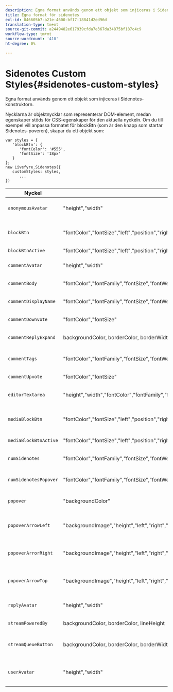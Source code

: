 ```yaml
---
description: Egna format används genom ett objekt som injiceras i Sidenotes-konstruktorn.
title: Egna format för sidenotes
exl-id: 846605b7-a21e-4600-bf17-18841d2ed96d
translation-type: tm+mt
source-git-commit: a2449482e617939cfda7e367da34875bf187c4c9
workflow-type: tm+mt
source-wordcount: '410'
ht-degree: 0%

---
```


# Sidenotes Custom Styles{#sidenotes-custom-styles}

Egna format används genom ett objekt som injiceras i Sidenotes-konstruktorn.

Nycklarna är objektnycklar som representerar DOM-element, medan egenskaper stöds för CSS-egenskaper för den aktuella nyckeln. Om du till exempel vill anpassa formatet för blockBtn (som är den knapp som startar Sidenotes-poveren), skapar du ett objekt som:

```
var styles = { 
   'blockBtn': { 
      'fontColor': '#555', 
      'fontSize': '18px' 
   } 
}; 
new Livefyre.Sidenotes({ 
   customStyles: styles, 
      ...  
})
```

| **Nyckel** | **Egenskaper** | Beskrivning |
|---|---|---|
| `anonymousAvatar` | &quot;height&quot;,&quot;width&quot; | Anonym avatarbild till vänster om textområdesredigeraren. |
| `blockBtn` | &quot;fontColor&quot;,&quot;fontSize&quot;,&quot;left&quot;,&quot;position&quot;,&quot;right&quot;,&quot;top&quot; | &quot;Startikonen&quot; placerad bredvid element som angetts som sidenote-able. |
| `blockBtnActive` | &quot;fontColor&quot;,&quot;fontSize&quot;,&quot;left&quot;,&quot;position&quot;,&quot;right&quot;,&quot;top&quot; | Startikonen i aktivt läge. |
| `commentAvatar` | &quot;height&quot;,&quot;width&quot; | Avatarbild till vänster om anteckningar på den översta nivån. |
| `commentBody` | &quot;fontColor&quot;,&quot;fontFamily&quot;,&quot;fontSize&quot;,&quot;fontWeight&quot;,&quot;lineHeight&quot; | Textinnehåll i kopplade anteckningar. |
| `commentDisplayName` | &quot;fontColor&quot;,&quot;fontFamily&quot;,&quot;fontSize&quot;,&quot;fontWeight&quot;,&quot;lineHeight&quot; | Visa namnet på den användare som har lämnat en anteckning. |
| `commentDownvote` | &quot;fontColor&quot;,&quot;fontSize&quot; | Nedklicka på en anteckning. |
| `commentReplyExpand` | backgroundColor, borderColor, borderWidth, fontColor, fontFamily, fontSize, fontWeight, lineHeight | Knapp för att utöka trådar med ett stort antal svar. |
| `commentTags` | &quot;fontColor&quot;,&quot;fontFamily&quot;,&quot;fontSize&quot;,&quot;fontWeight&quot;,&quot;lineHeight&quot; | Taggar om en användare i en anteckning. |
| `commentUpvote` | &quot;fontColor&quot;,&quot;fontSize&quot; | Knapp för att skicka med en anteckning. |
| `editorTextarea` | &quot;height&quot;,&quot;width&quot;,&quot;fontColor&quot;,&quot;fontFamily&quot;,&quot;fontSize&quot;,&quot;fontWeight&quot;,&quot;lineHeight&quot; | Inmatningsruta för textområde för att lämna anteckningar. |
| `mediaBlockBtn` | &quot;fontColor&quot;,&quot;fontSize&quot;,&quot;left&quot;,&quot;position&quot;,&quot;right&quot;,&quot;top&quot; | Ikonen för att starta media när det ligger ovanpå ett medieobjekt (img, video). |
| `mediaBlockBtnActive` | &quot;fontColor&quot;,&quot;fontSize&quot;,&quot;left&quot;,&quot;position&quot;,&quot;right&quot;,&quot;top&quot; | Ikonen för att starta media i ett aktivt läge. |
| `numSidenotes` | &quot;fontColor&quot;,&quot;fontFamily&quot;,&quot;fontSize&quot;,&quot;fontWeight&quot;,&quot;lineHeight&quot;,&quot;backgroundColor&quot;,&quot;borderColor&quot;,&quot;borderWidth&quot;,&quot;height&quot;,&quot;width&quot; | Klickbar knapp som visar antalet sidotecken i samlingen. |
| `numSidenotesPopover` | &quot;fontColor&quot;,&quot;fontFamily&quot;,&quot;fontSize&quot;,&quot;fontWeight&quot;,&quot;lineHeight&quot;,&quot;backgroundColor&quot;,&quot;borderColor&quot;,&quot;borderWidth&quot;,&quot;height&quot;,&quot;width&quot; | Leverera med en kort förklaring av Sidenotes för användaren. |
| `popover` | &quot;backgroundColor&quot; | Den pover som öppnas när en startikon anropas. |
| `popoverArrowLeft` | &quot;backgroundImage&quot;,&quot;height&quot;,&quot;left&quot;,&quot;right&quot;,&quot;top&quot;,&quot;width&quot; | Vänsterpilselement på povern som pekar på DOM-elementet som innehåller en startikon. |
| `popoverArrorRight` | &quot;backgroundImage&quot;,&quot;height&quot;,&quot;left&quot;,&quot;right&quot;,&quot;top&quot;,&quot;width&quot; | Högerpil på povern som pekar på DOM-elementet som innehåller en startikon. |
| `popoverArrowTop` | &quot;backgroundImage&quot;,&quot;height&quot;,&quot;left&quot;,&quot;right&quot;,&quot;top&quot;,&quot;width&quot; | Det översta pilelementet på povern som pekar på DOM-elementet som innehåller en startikon. |
| `replyAvatar` | &quot;height&quot;,&quot;width&quot; | Avatarbild till vänster om anteckningar på svarsnivå. |
| `streamPoweredBy` | backgroundColor, borderColor, lineHeight | &quot;Powered by&quot; footer on the pover. |
| `streamQueueButton` | backgroundColor, borderColor, borderWidth, fontColor, fontFamily, fontSize, fontWeight, lineHeight | Knapp som anger när nya anteckningar direktuppspelas i en öppen pover. |
| `userAvatar` | &quot;height&quot;,&quot;width&quot; | Autentiserad användares avatarbild, till vänster om textområdesredigeraren. |
